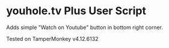 # youhole.tv Plus User Script

Adds simple "Watch on Youtube" button in bottom right corner.

Tested on TamperMonkey v4.12.6132
